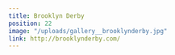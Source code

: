 ```yaml
---
title: Brooklyn Derby
position: 22
image: "/uploads/gallery__brooklynderby.jpg"
link: http://brooklynderby.com/
---
```


